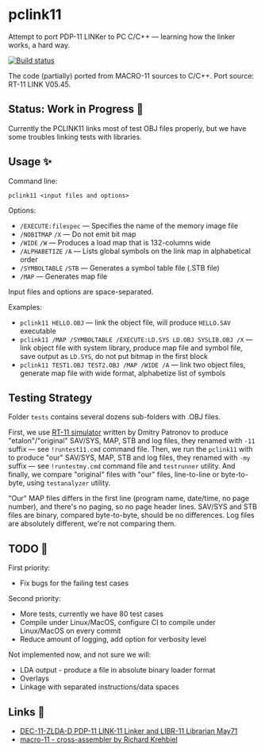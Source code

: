 # pclink11
Attempt to port PDP-11 LINKer to PC C/C++ — learning how the linker works, a hard way.

[![Build status](https://ci.appveyor.com/api/projects/status/3lt4c9rxx2bv0g0g?svg=true)](https://ci.appveyor.com/project/nzeemin/pclink11)

The code (partially) ported from MACRO-11 sources to C/C++.
Port source: RT-11 LINK V05.45.

## Status: Work in Progress 🚧

Currently the PCLINK11 links most of test OBJ files properly, but we have some troubles linking tests with libraries.

## Usage ✨
Command line:

`pclink11 <input files and options>`

Options:
 - `/EXECUTE:filespec` — Specifies the name of the memory image file
 - `/NOBITMAP` `/X` — Do not emit bit map
 - `/WIDE` `/W` — Produces a load map that is 132-columns wide
 - `/ALPHABETIZE` `/A` — Lists global symbols on the link map in alphabetical order
 - `/SYMBOLTABLE` `/STB` — Generates a symbol table file (.STB file)
 - `/MAP` — Generates map file

Input files and options are space-separated.

Examples:
 - `pclink11 HELLO.OBJ` — link the object file, will produce `HELLO.SAV` executable
 - `pclink11 /MAP /SYMBOLTABLE /EXECUTE:LD.SYS LD.OBJ SYSLIB.OBJ /X` — link object file with system library, produce map file and symbol file, save output as `LD.SYS`, do not put bitmap in the first block
 - `pclink11 TEST1.OBJ TEST2.OBJ /MAP /WIDE /A` — link two object files, generate map file with wide format, alphabetize list of symbols

## Testing Strategy
Folder `tests` contains several dozens sub-folders with .OBJ files.

First, we use [RT-11 simulator](http://emulator.pdp-11.org.ru/RT-11/distr/) written by Dmitry Patronov to produce "etalon"/"original" SAV/SYS, MAP, STB and log files, they renamed with `-11` suffix — see `!runtest11.cmd` command file.
Then, we run the `pclink11` with to produce "our" SAV/SYS, MAP, STB and log files, they renamed with `-my` suffix — see `!runtestmy.cmd` command file and `testrunner` utility.
And finally, we compare "original" files with "our" files, line-to-line or byte-to-byte, using `testanalyzer` utility.

"Our" MAP files differs in the first line (program name, date/time, no page number), and there's no paging, so no page header lines.
SAV/SYS and STB files are binary, compared byte-to-byte, should be no differences.
Log files are absolutely different, we're not comparing them.

## TODO 👷

First priority:
 - Fix bugs for the failing test cases
 
Second priority:
 - More tests, currently we have 80 test cases
 - Compile under Linux/MacOS, configure CI to compile under Linux/MacOS on every commit
 - Reduce amount of logging, add option for verbosity level

Not implemented now, and not sure we will:
 - LDA output - produce a file in absolute binary loader format
 - Overlays
 - Linkage with separated instructions/data spaces

## Links 🔗
 - [DEC-11-ZLDA-D PDP-11 LINK-11 Linker and LIBR-11 Librarian May71](https://archive.org/details/bitsavers_decpdp11do11LINK11LinkerandLIBR11LibrarianMay71_1259623)
 - [macro-11 - cross-assembler by Richard Krehbiel](https://github.com/simh/simtools/tree/master/crossassemblers/macro11)
